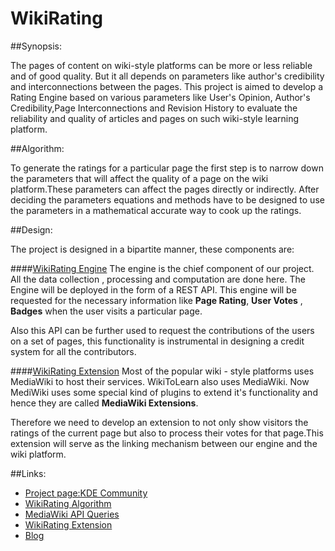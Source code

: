 # WikiRating

##Synopsis:

The pages of content on wiki-style platforms can be more or less reliable and of good quality. But it all depends on parameters like author's credibility and interconnections between the pages. This project is aimed to develop a Rating Engine based on various parameters like User's Opinion, Author's Credibility,Page Interconnections and Revision History to evaluate the reliability and quality of articles and pages on such wiki-style learning platform.

##Algorithm:

To generate the ratings for a particular page the first step is to narrow down the parameters that will affect the quality of a page on the wiki platform.These parameters can affect the pages directly or indirectly. After deciding the parameters equations and methods have to be designed to use the parameters in a mathematical accurate way to cook up the ratings.

##Design:

The project is designed in a bipartite manner, these components are:

####[WikiRating Engine](https://github.com/WikiToLearn/WikiRating)
The engine is the chief component of our project. All the data collection , processing and computation are done here. The Engine will be deployed in the form of a REST API. This engine will be requested for the necessary information like **Page Rating**,  **User Votes** , **Badges**  when the user visits a particular page.

Also this API can be further used to request the contributions of the users on a set of pages, this functionality is instrumental in designing a credit system for all the contributors.

####[WikiRating Extension](https://github.com/WikiToLearn/WikiRatingExtension)
Most of the popular wiki - style platforms uses MediaWiki to host their services. WikiToLearn also uses MediaWiki. Now MediWiki uses some special kind of plugins to extend it's functionality and hence they are called **MediaWiki Extensions**.

Therefore we need to develop an extension to  not only show  visitors the ratings of the current page but also to process their votes for that page.This extension will serve as the linking mechanism between our engine and the wiki platform.

##Links:

 - [Project page:KDE Community](https://community.kde.org/GSoC/2016/StatusReports/AbhimanyuSinghShekhawat)
 - [WikiRating Algorithm](https://drive.google.com/file/d/0B-aEMI94tcY8c1g3SmQzcGtVcXM/view)
 - [MediaWiki API Queries](https://drive.google.com/file/d/0B-aEMI94tcY8T3BGV0pyamhOUGc/view)
 - [WikiRating Extension](https://github.com/WikiToLearn/WikiRatingExtension)
 - [Blog](https://keenlearner.wordpress.com/)

